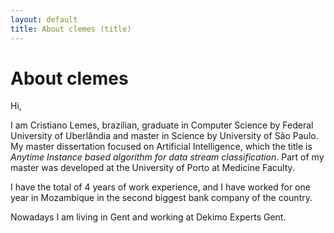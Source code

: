 ```yaml
---
layout: default
title: About clemes (title)
---
```


# About clemes

Hi,

I am Cristiano Lemes, brazilian, graduate in Computer Science by Federal University of Uberlândia and master in Science by University of São Paulo. My master dissertation focused on Artificial Intelligence, which the title is _Anytime Instance based algorithm for data stream classification_. Part of my master was developed at the University of Porto at Medicine Faculty.

I have the total of 4 years of work experience, and I have worked for one year in Mozambique in the second biggest bank company of the country.

Nowadays I am living in Gent and working at Dekimo Experts Gent. 